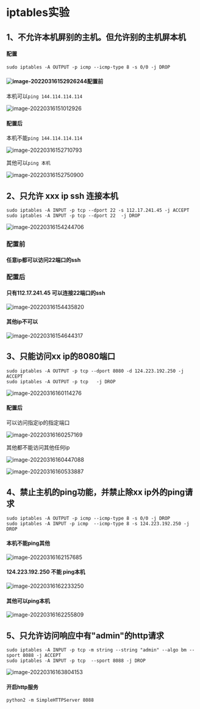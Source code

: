 # iptables实验

## 1、不允许本机屏别的主机。但允许别的主机屏本机

#### 配置

```
sudo iptables -A OUTPUT -p icmp --icmp-type 8 -s 0/0 -j DROP
```



#### ![image-20220316152926244](https://tva1.sinaimg.cn/large/e6c9d24ely1h0br9u0fl5j20it0as0tn.jpg)配置前

本机可以`ping 144.114.114.114`

![image-20220316151012926](https://tva1.sinaimg.cn/large/e6c9d24ely1h0bqpy6dkrj20do04h0t6.jpg)

#### 配置后

本机不能`ping 144.114.114.114`

![image-20220316152710793](https://tva1.sinaimg.cn/large/e6c9d24ely1h0br7hcmi9j20dy064q3g.jpg)

其他可以`ping 本机`

![image-20220316152750900](https://tva1.sinaimg.cn/large/e6c9d24ely1h0br86gbu9j20dx078q3y.jpg)



## 2、只允许 xxx ip ssh 连接本机

```
sudo iptables -A INPUT -p tcp --dport 22 -s 112.17.241.45 -j ACCEPT 
sudo iptables -A INPUT -p tcp --dport 22  -j DROP
```

![image-20220316154244706](https://tva1.sinaimg.cn/large/e6c9d24ely1h0brnny837j20i00bhq3x.jpg)

### 配置前

#### 任意ip都可以访问22端口的ssh



### 配置后

#### 只有112.17.241.45 可以连接22端口的ssh

![image-20220316154435820](https://tva1.sinaimg.cn/large/e6c9d24ely1h0brplg532j20eh0dgwfs.jpg)

#### 其他ip不可以

![image-20220316154644317](https://tva1.sinaimg.cn/large/e6c9d24ely1h0brrtnqxjj20gp020glq.jpg)

## 3、只能访问xx ip的8080端口

```
sudo iptables -A OUTPUT -p tcp --dport 8080 -d 124.223.192.250 -j ACCEPT 
sudo iptables -A OUTPUT -p tcp   -j DROP
```

![image-20220316160114276](https://tva1.sinaimg.cn/large/e6c9d24ely1h0bs6wqy8zj20ix0andgz.jpg)

#### 配置后

可以访问指定ip的指定端口

![image-20220316160257169](https://tva1.sinaimg.cn/large/e6c9d24ely1h0bs8ov9p4j20ny0jbaci.jpg)

其他都不能访问其他任何ip

![image-20220316160447088](https://tva1.sinaimg.cn/large/e6c9d24ely1h0bsalhfbrj20bj040dfr.jpg)

![image-20220316160533887](https://tva1.sinaimg.cn/large/e6c9d24ely1h0bsben561j207b01iwed.jpg)

## 4、禁止主机的ping功能，并禁止除xx ip外的ping请求

```
sudo iptables -A OUTPUT -p icmp --icmp-type 8 -s 0/0 -j DROP
sudo iptables -A INPUT -p icmp  --icmp-type 8 -s 124.223.192.250 -j DROP
```

#### 本机不能ping其他

![image-20220316162157685](https://tva1.sinaimg.cn/large/e6c9d24ely1h0bssh18hbj20gs076js7.jpg)

#### 124.223.192.250 不能 ping本机

![image-20220316162233250](https://tva1.sinaimg.cn/large/e6c9d24ely1h0bst2x93mj20ey05jgm1.jpg)

#### 其他可以ping本机

![image-20220316162255809](https://tva1.sinaimg.cn/large/e6c9d24ely1h0bsth548cj20ey04x0t8.jpg)

## 5、只允许访问响应中有"admin"的http请求

```
sudo iptables -A INPUT -p tcp -m string --string "admin" --algo bm --sport 8088 -j ACCEPT 
sudo iptables -A INPUT -p tcp  --sport 8088 -j DROP
```

![image-20220316163804153](https://tva1.sinaimg.cn/large/e6c9d24ely1h0bt987kzvj20ot0bf75e.jpg)

#### 开启http服务

```
python2 -m SimpleHTTPServer 8088
```

